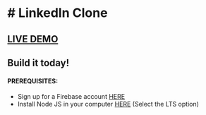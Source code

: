 # # LinkedIn Clone 

## <a href='https://linkedin.evansmeja.tk' target='_blank'>LIVE DEMO</a>

## Build it today!

#### PREREQUISITES:
- Sign up for a Firebase account <a href='https://firebase.google.com'>HERE</a>
- Install Node JS in your computer <a href='https://nodejs.org/en/'>HERE</a> (Select the LTS option)
